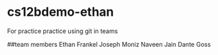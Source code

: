# cs12bdemo-ethan
For practice practice using git in teams

##team members
Ethan Frankel
Joseph Moniz
Naveen Jain
Dante Goss
